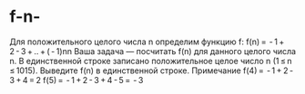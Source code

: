 # f-n-
Для положительного целого числа n определим функцию f:  f(n) =  - 1 + 2 - 3 + .. + ( - 1)nn  Ваша задача — посчитать f(n) для данного целого числа n.  В единственной строке записано положительное целое число n (1 ≤ n ≤ 1015).  Выведите f(n) в единственной строке.  Примечание  f(4) =  - 1 + 2 - 3 + 4 = 2  f(5) =  - 1 + 2 - 3 + 4 - 5 =  - 3
